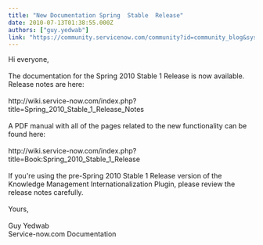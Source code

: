```yaml
---
title: "New Documentation Spring  Stable  Release"
date: 2010-07-13T01:38:55.000Z
authors: ["guy.yedwab"]
link: "https://community.servicenow.com/community?id=community_blog&sys_id=5cecea65dbd0dbc01dcaf3231f961923"
---
```

<p>Hi everyone,<br /><br />The documentation for the Spring 2010 Stable 1 Release is now available. Release notes are here:<br /><br />http://wiki.service-now.com/index.php?title=Spring_2010_Stable_1_Release_Notes<br /><br />A PDF manual with all of the pages related to the new functionality can be found here:<br /><br />http://wiki.service-now.com/index.php?title=Book:Spring_2010_Stable_1_Release<br /><br />If you're using the pre-Spring 2010 Stable 1 Release version of the Knowledge Management Internationalization Plugin, please review the release notes carefully.<br /><br />Yours,<br /><br />Guy Yedwab<br />Service-now.com Documentation</p>